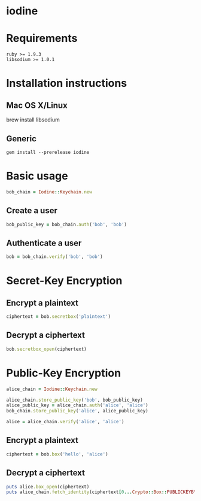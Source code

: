 ﻿iodine
======

Requirements
============
```
ruby >= 1.9.3
libsodium >= 1.0.1
```

Installation instructions
=========================

Mac OS X/Linux
--------------
brew install libsodium

Generic
-------
```
gem install --prerelease iodine
```

Basic usage
===========

```ruby
bob_chain = Iodine::Keychain.new
```

Create a user
-------------
```ruby
bob_public_key = bob_chain.auth('bob', 'bob')
```

Authenticate a user
-------------------
```ruby
bob = bob_chain.verify('bob', 'bob')
```

Secret-Key Encryption
===================

Encrypt a plaintext
-------------------
```ruby
ciphertext = bob.secretbox('plaintext')
```

Decrypt a ciphertext
--------------------
```ruby
bob.secretbox_open(ciphertext)
```

Public-Key Encryption
=====================
```ruby
alice_chain = Iodine::Keychain.new

alice_chain.store_public_key('bob', bob_public_key)
alice_public_key = alice_chain.auth('alice', 'alice')
bob_chain.store_public_key('alice', alice_public_key)

alice = alice_chain.verify('alice', 'alice')
```

Encrypt a plaintext
--------------------
```ruby
ciphertext = bob.box('hello', 'alice')
```

Decrypt a ciphertext
--------------------
```ruby
puts alice.box_open(ciphertext)
puts alice_chain.fetch_identity(ciphertext[0...Crypto::Box::PUBLICKEYBYTES])
```
